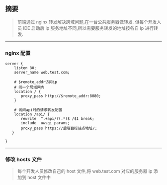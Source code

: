 ## 摘要

> 前端通过 nginx 转发解决跨域问题,在一台公共服务器做转发.
> 但每个开发人员 IDE 启动后 ip 服务地址不同,所以需要服务转发的地址按各自 ip 进行转发.

---

### nginx 配置

```
server {
    listen 80;
    server_name web.test.com;

    # $remote_addr访问ip
    # 同一个局域网内
    location / {
       proxy_pass http://$remote_addr:8080;
    }

    # 访问api时的请求转发配置
    location /api/ {
       rewrite  ^.+api/?(.*)$ /$1 break;
       include  uwsgi_params;
       proxy_pass https://后端目标站点地址/;
   }

}

```

---

### 修改 hosts 文件

> 每个开发人员修改自己的 host 文件,将 web.test.com 对应的服务器 ip 添加到 host 文件中
